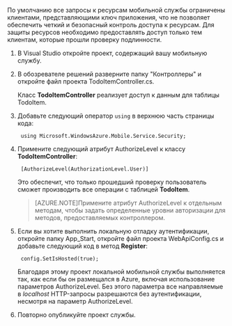 ﻿

По умолчанию все запросы к ресурсам мобильной службы ограничены клиентами, представляющими ключ приложения, что не позволяет обеспечить четкий и безопасный контроль доступа к ресурсам. Для защиты ресурсов необходимо предоставлять доступ только тем клиентам, которые прошли проверку подлинности.

1. В Visual Studio откройте проект, содержащий вашу мобильную службу. 

2. В обозревателе решений разверните папку "Контроллеры" и откройте файл проекта TodoItemController.cs.

	Класс **TodoItemController** реализует доступ к данным для таблицы TodoItem. 

3. Добавьте следующий оператор `using` в верхнюю часть страницы кода:

		using Microsoft.WindowsAzure.Mobile.Service.Security;

4. Примените следующий атрибут AuthorizeLevel к классу **TodoItemController**:

		[AuthorizeLevel(AuthorizationLevel.User)] 

	Это обеспечит, что только прошедший проверку пользователь сможет производить все операции с таблицей **TodoItem**. 

	>[AZURE.NOTE]Примените атрибут AuthorizeLevel к отдельным методам, чтобы задать определенные уровни авторизации для методов, предоставляемых контроллером.

5. Если вы хотите выполнить локальную отладку аутентификации, откройте папку App_Start, откройте файл проекта WebApiConfig.cs и добавьте следующий код в метод **Register**:

		config.SetIsHosted(true);
	
	Благодаря этому проект локальной мобильной службы выполняется так, как если бы он размещался в Azure, включая использование параметров AuthorizeLevel. Без этого параметра все направляемые в *localhost* HTTP-запросы разрешаются без аутентификации, несмотря на параметр AuthorizeLevel.  

6. Повторно опубликуйте проект службы.

<!--HONumber=42-->
